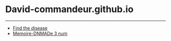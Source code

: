 # David-commandeur.github.io
<hr>
  <ul>
    <li><a href="https://david-commandeur.github.io/Findthedisease/">Find the disease</a></li>
    <li><a href="https://david-commandeur.github.io/Memoire/">Memoire-DNMADe 3 num</a></li>
  </ul>
  
